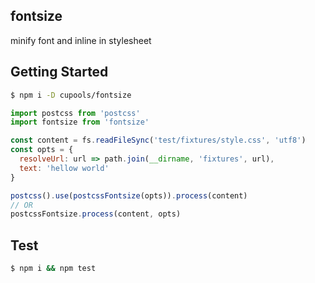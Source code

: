 ## fontsize

minify font and inline in stylesheet

## Getting Started

```bash
$ npm i -D cupools/fontsize
```

```js
import postcss from 'postcss'
import fontsize from 'fontsize'

const content = fs.readFileSync('test/fixtures/style.css', 'utf8')
const opts = {
  resolveUrl: url => path.join(__dirname, 'fixtures', url),
  text: 'hellow world'
}

postcss().use(postcssFontsize(opts)).process(content)
// OR
postcssFontsize.process(content, opts)
```

## Test

```bash
$ npm i && npm test
```